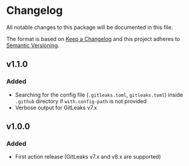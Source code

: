 # Changelog

All notable changes to this package will be documented in this file.

The format is based on [Keep a Changelog][keepachangelog] and this project adheres to [Semantic Versioning][semver].

## v1.1.0

### Added

- Searching for the config file (`.gitleaks.toml`, `gitleaks.toml`) inside `.github` directory if `with.config-path` is not provided
- Verbose output for GitLeaks v7.x

## v1.0.0

### Added

- First action release (GitLeaks v7.x and v8.x are supported)

[keepachangelog]:https://keepachangelog.com/en/1.0.0/
[semver]:https://semver.org/spec/v2.0.0.html
